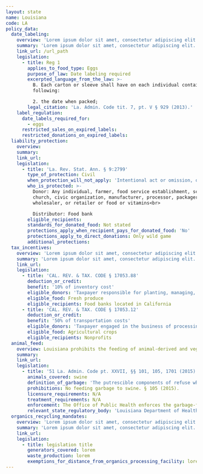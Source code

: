 ```yaml
---
layout: state
name: Louisiana
code: LA
policy_data:
  date_labeling:
    overview: 'Lorem ipsum dolor sit amet, consectetur adipiscing elit. Curabitur tellus mi, consequat at laoreet eget, vestibulum nec dolor. Vivamus volutpat quam ac quam bibendum rutrum.'
    summary: 'Lorem ipsum dolor sit amet, consectetur adipiscing elit. Curabitur tellus mi, consequat at laoreet eget, vestibulum nec dolor. Vivamus volutpat quam ac quam bibendum rutrum.'
    link_url: /url_path
    legislation:
      - title: Reg 1
        applies_to_food_type: Eggs
        purpose_of_law: Date labeling required
        excerpted_language_from_the_law: >-
          B. Each carton or sleeve shall have on each individual container the
          following:

          2. the date when packed;
        legal_citation: 'La. Admin. Code tit. 7, pt. V § 929 (2013).'
    label_regulation:
      date_labels_required_for:
        - eggs
      restricted_sales_on_expired_labels:
      restricted_donations_on_expired_labels:
  liability_protection:
    overview:
    summary:
    link_url:
    legislation:
      - title: 'La. Rev. Stat. Ann. § 9:2799'
        type_of_protection: Civil
        when_protection_will_not_apply: 'Intentional act or omission, or gross negligence'
        who_is_protected: >-
          Donor: Any individual, farmer, food service establishment, school,
          church, civic organization, manufacturer, processor, packager,
          wholesaler, or retailer or food or vitamins<br>

          Distributor: Food bank
        eligible_recipients:
        standards_for_donated_food: Not stated
        protections_apply_when_recipient_pays_for_donated_food: 'No'
        protections_apply_to_direct_donations: Only wild game
        additional_protections:
  tax_incentives:
    overview: 'Lorem ipsum dolor sit amet, consectetur adipiscing elit. Curabitur tellus mi, consequat at laoreet eget, vestibulum nec dolor. Vivamus volutpat quam ac quam bibendum rutrum.'
    summary: 'Lorem ipsum dolor sit amet, consectetur adipiscing elit. Curabitur tellus mi, consequat at laoreet eget, vestibulum nec dolor. Vivamus volutpat quam ac quam bibendum rutrum.'
    link_url:
    legislation:
      - title: 'CAL. REV. & TAX. CODE § 17053.88'
        deduction_or_credit:
        benefit: '10% of inventory cost'
        eligible_donors: 'Taxpayer responsible for planting, managing, and harvesting crops'
        eligible_food: Fresh produce
        eligible_recipients: Food banks located in California
      - title: 'CAL. REV. & TAX. CODE § 17053.12'
        deduction_or_credit:
        benefit: '50% of transportation costs'
        eligible_donors: 'Taxpayer engaged in the business of processing, distributing, or selling agricultural products'
        eligible_food: Agricultural crops
        eligible_recipients: Nonprofits
  animal_feed:
    overview: Louisiana prohibits the feeding of animal-derived and vegetable waste to swine. Louisiana does not appear to exempt the feeding of household garbage to swine from the garbage-feeding rules.
    summary:
    link_url:
    legislation:
      - title: '51 La. Admin. Code pt. XXVII, §§ 101, 105, 1701 (2015)'
        animals_covered: swine
        definition_of_garbage: 'The putrescible components of refuse which are subject to spoilage, rot, or decomposition. It includes wastes from the preparation and consumption of food, vegetable matter, and animal offal and carcasses. § 101 (2015).'
        prohibitions: No feeding garbage to swine. § 105 (2015).
        licensure_requirements: N/A
        treatment_requirements: N/A
        enforcement: The Office of Public Health enforces the garbage-feeding rule. § 1701 (2015).
        relevant_state_regulatory_body: 'Louisiana Department of Health and Hospitals, Office of Public Health (§ 1701 (2015)), <a href="http://www.dhh.state.la.us/index.cfm/subhome/16/n/330" target="_blank">http://www.dhh.state.la.us/index.cfm/subhome/16/n/330</a>.'
  organics_recycling_mandates:
    overview: 'Lorem ipsum dolor sit amet, consectetur adipiscing elit. Curabitur tellus mi, consequat at laoreet eget, vestibulum nec dolor. Vivamus volutpat quam ac quam bibendum rutrum.'
    summary: 'Lorem ipsum dolor sit amet, consectetur adipiscing elit. Curabitur tellus mi, consequat at laoreet eget, vestibulum nec dolor. Vivamus volutpat quam ac quam bibendum rutrum.'
    link_url:
    legislation:
      - title: legislation title
        generators_covered: lorem
        waste_production: lorem
        exemptions_for_distance_from_organics_processing_facility: lorem
---
```

